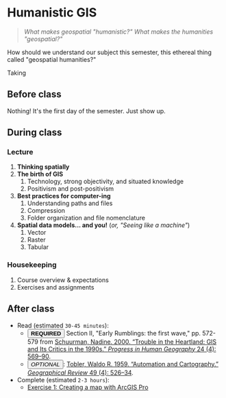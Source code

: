 # Humanistic GIS

>*What makes geospatial "humanistic?" What makes the humanities "geospatial?"*

How should we understand our subject this semester, this ethereal thing called "geospatial humanities?"

Taking 

## Before class

Nothing! It's the first day of the semester. Just show up.

## During class

### Lecture

1. **Thinking spatially**
2. **The birth of GIS**
   1. Technology, strong objectivity, and situated knowledge
   2. Positivism and post-positivism
3. **Best practices for computer-ing**
   1. Understanding paths and files
   2. Compression
   3. Folder organization and file nomenclature
4. **Spatial data models... and you!** (*or, "Seeing like a machine"*)
   1. Vector
   2. Raster
   3. Tabular

### Housekeeping

1. Course overview & expectations
2. Exercises and assignments

## After class

* Read (estimated `30-45 minutes`):
  * <button onclick='https://doi.org/10.1191/030913200100189111'>**REQUIRED**</button> Section II, "Early Rumblings: the first wave," pp. 572-579 from [Schuurman, Nadine. 2000. “Trouble in the Heartland: GIS and Its Critics in the 1990s.” *Progress in Human Geography* 24 (4): 569–90](https://doi.org/10.1191/030913200100189111).
  * <button onclick='https://doi.org/10.2307/212211'>*OPTIONAL*</button>: [Tobler, Waldo R. 1959. “Automation and Cartography.” *Geographical Review* 49 (4): 526–34](https://doi.org/10.2307/212211).
* Complete (estimated `2-3 hours`):
  * [Exercise 1: Creating a map with ArcGIS Pro](./exercises/ArcGISPro_Basics_India_V3.1.3.pdf)